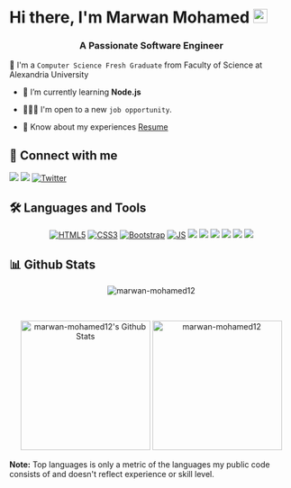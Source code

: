 <h1 align="left">Hi there, I'm Marwan Mohamed <img src="https://media.giphy.com/media/hvRJCLFzcasrR4ia7z/giphy.gif" width="25px" height ="25px"> </h1>

<h3 align="center">A Passionate Software Engineer</h3>

:school: I'm a `Computer Science Fresh Graduate` from Faculty of Science at Alexandria University

- 🌱 I’m currently learning **Node.js**

- 🧑🏻‍💻 I'm open to a new `job opportunity`.

- 📄 Know about my experiences [Resume](https://drive.google.com/file/d/1QFdSKtkIx5yzfgWTg6ToHwBZ1UDjsLJx/view?usp=sharing)

## 📩 Connect with me

<p align="left">
    <a href="mailto:marawanmohamed9876@gmail.com" title="Gmail"><img src="https://img.shields.io/badge/gmail-%23F05033.svg?style=for-the-badge&logo=gmail&logoColor=white"/></a>  
    <a href="https://www.linkedin.com/in/marawan-mohamed-b3b4b4170" title="LinkedIn"><img src="https://img.shields.io/badge/linkedin-%230077B5.svg?style=for-the-badge&logo=linkedin&logoColor=white"/></a>  
    <a href="https://twitter.com/Marawan_khlifa"><img src="https://img.shields.io/badge/Twitter-1DA1F2?style=for-the-badge&logo=twitter&logoColor=white" title="Twitter"/></a>
</p>

## 🛠 Languages and Tools

<p align="center"> 
    <a href="https://www.w3.org/TR/html5/"><img src="https://img.shields.io/badge/HTML5-E34F26?style=for-the-badge&logo=html5&logoColor=white" title="HTML5"/></a>
    <a href="https://www.w3.org/TR/css/"><img src="https://img.shields.io/badge/CSS3-1572B6?style=for-the-badge&logo=css3&logoColor=white" title="CSS3"/></a>
    <a href="https://getbootstrap.com/"><img src="https://img.shields.io/badge/Bootstrap-563D7C?style=for-the-badge&logo=bootstrap&logoColor=white" title="Bootstrap"/></a>
    <a href="https://developer.mozilla.org/en-US/docs/Web/JavaScript/Reference"><img src="https://img.shields.io/badge/JavaScript-F7DF1E?style=for-the-badge&logo=JavaScript&logoColor=white" title="JS"/></a>
    <a href="https://jquery.com/"><img src="https://img.shields.io/badge/jQuery-0769AD?style=for-the-badge&logo=jquery&logoColor=white"/></a>
    <a href="https://react.dev/learn"><img src="https://img.shields.io/badge/React-20232A?style=for-the-badge&logo=react&logoColor=61DAFB"/></a>
    <a href="https://reactrouter.com/en/main"><img src="https://img.shields.io/badge/React_Router-CA4245?style=for-the-badge&logo=react-router&logoColor=white"/></a>
    <a href="https://cplusplus.com/reference/"><img src="https://img.shields.io/badge/C%2B%2B-00599C?style=for-the-badge&logo=c%2B%2B&logoColor=white"/></a>
    <a href="https://www.freecodecamp.org/news/shell-scripting-crash-course-how-to-write-bash-scripts-in-linux/"><img src="https://img.shields.io/badge/Shell_Script-121011?style=for-the-badge&logo=gnu-bash&logoColor=white"/></a>
    <a href="https://www.postgresql.org/"><img src="https://img.shields.io/badge/PostgreSQL-316192?style=for-the-badge&logo=postgresql&logoColor=white"/></a>
</p>

## 📊 Github Stats
<p align="center"><img src="https://github-readme-streak-stats.herokuapp.com/?user=marwan-mohamed12&theme=tokyonight_duo" alt="marwan-mohamed12" /></p>
  <br/>
  <p align="center">
    <a href="https://github.com/anuraghazra/github-readme-stats">
	    <img alt="marwan-mohamed12's Github Stats" src="https://github-readme-stats-sigma-five.vercel.app/api?username=marwan-mohamed12&show_icons=true&count_private=true&locale=en&theme=tokyonight&layout=compact" height="230px"/></a>
	  <img src="https://github-readme-stats-sigma-five.vercel.app/api/top-langs?username=marwan-mohamed12&langs_count=10&show_icons=true&locale=en&theme=tokyonight" alt="marwan-mohamed12" height="230px"/>
<br/>

  <b>Note:</b> Top languages is only a metric of the languages my public code consists of and doesn't reflect experience or skill level.
  </p>
